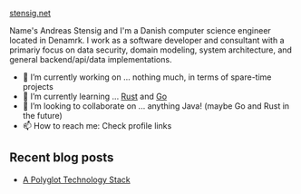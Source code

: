 <!--
**denDAY04/denDAY04** is a ✨ _special_ ✨ repository because its `README.md` (this file) appears on your GitHub profile.

Here are some ideas to get you started:

- 🤔 I’m looking for help with ...
- 💬 Ask me about ...
- 😄 Pronouns: ...
- ⚡ Fun fact: ...
-->

[stensig.net](https://stensig.net)

Name's Andreas Stensig and I'm a Danish computer science engineer located in Denamrk. I work as a software developer and consultant with a primariy focus on data security, domain modeling, system architecture, and general backend/api/data implementations. 

- 🔭 I’m currently working on ... nothing much, in terms of spare-time projects
- 🌱 I’m currently learning ... [Rust](https://www.rust-lang.org/) and [Go](https://golang.org/)
- 👯 I’m looking to collaborate on ... anything Java! (maybe Go and Rust in the future)
- 📫 How to reach me: Check profile links


## Recent blog posts
<!-- BLOG-POST-LIST:START -->
- [A Polyglot Technology Stack](https://dev.to/itminds/a-polyglot-technology-stack-56ld)
<!-- BLOG-POST-LIST:END -->
